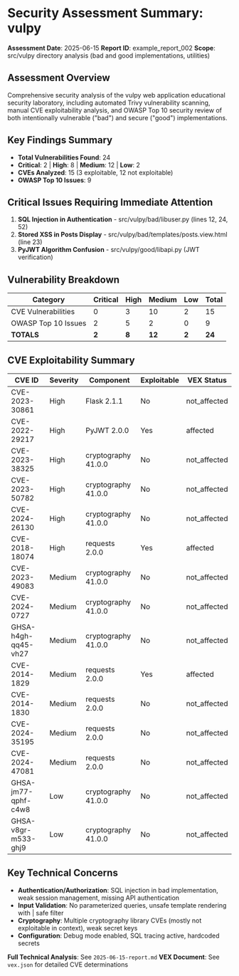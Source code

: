 # Security Assessment Summary: vulpy

**Assessment Date**: 2025-06-15
**Report ID**: example_report_002
**Scope**: src/vulpy directory analysis (bad and good implementations, utilities)

## Assessment Overview
Comprehensive security analysis of the vulpy web application educational security laboratory, including automated Trivy vulnerability scanning, manual CVE exploitability analysis, and OWASP Top 10 security review of both intentionally vulnerable ("bad") and secure ("good") implementations.

## Key Findings Summary
- **Total Vulnerabilities Found**: 24
- **Critical**: 2 | **High**: 8 | **Medium**: 12 | **Low**: 2
- **CVEs Analyzed**: 15 (3 exploitable, 12 not exploitable)
- **OWASP Top 10 Issues**: 9

## Critical Issues Requiring Immediate Attention
1. **SQL Injection in Authentication** - src/vulpy/bad/libuser.py (lines 12, 24, 52)
2. **Stored XSS in Posts Display** - src/vulpy/bad/templates/posts.view.html (line 23)
3. **PyJWT Algorithm Confusion** - src/vulpy/good/libapi.py (JWT verification)

## Vulnerability Breakdown
| Category | Critical | High | Medium | Low | Total |
|----------|----------|------|--------|-----|-------|
| CVE Vulnerabilities | 0 | 3 | 10 | 2 | 15 |
| OWASP Top 10 Issues | 2 | 5 | 2 | 0 | 9 |
| **TOTALS** | **2** | **8** | **12** | **2** | **24** |

## CVE Exploitability Summary
| CVE ID | Severity | Component | Exploitable | VEX Status |
|--------|----------|-----------|-------------|------------|
| CVE-2023-30861 | High | Flask 2.1.1 | No | not_affected |
| CVE-2022-29217 | High | PyJWT 2.0.0 | Yes | affected |
| CVE-2023-38325 | High | cryptography 41.0.0 | No | not_affected |
| CVE-2023-50782 | High | cryptography 41.0.0 | No | not_affected |
| CVE-2024-26130 | High | cryptography 41.0.0 | No | not_affected |
| CVE-2018-18074 | High | requests 2.0.0 | Yes | affected |
| CVE-2023-49083 | Medium | cryptography 41.0.0 | No | not_affected |
| CVE-2024-0727 | Medium | cryptography 41.0.0 | No | not_affected |
| GHSA-h4gh-qq45-vh27 | Medium | cryptography 41.0.0 | No | not_affected |
| CVE-2014-1829 | Medium | requests 2.0.0 | Yes | affected |
| CVE-2014-1830 | Medium | requests 2.0.0 | No | not_affected |
| CVE-2024-35195 | Medium | requests 2.0.0 | No | not_affected |
| CVE-2024-47081 | Medium | requests 2.0.0 | No | not_affected |
| GHSA-jm77-qphf-c4w8 | Low | cryptography 41.0.0 | No | not_affected |
| GHSA-v8gr-m533-ghj9 | Low | cryptography 41.0.0 | No | not_affected |

## Key Technical Concerns
- **Authentication/Authorization**: SQL injection in bad implementation, weak session management, missing API authentication
- **Input Validation**: No parameterized queries, unsafe template rendering with | safe filter
- **Cryptography**: Multiple cryptography library CVEs (mostly not exploitable in context), weak secret keys
- **Configuration**: Debug mode enabled, SQL tracing active, hardcoded secrets

**Full Technical Analysis**: See `2025-06-15-report.md`
**VEX Document**: See `vex.json` for detailed CVE determinations
